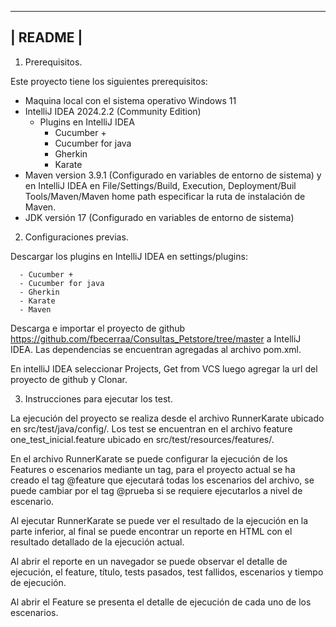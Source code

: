 ---------------------------------------------------------------
|                            README                           |
---------------------------------------------------------------

1. Prerequisitos.

Este proyecto tiene los siguientes prerequisitos:

 - Maquina local con el sistema operativo Windows 11
 - IntelliJ IDEA 2024.2.2 (Community Edition)
    - Plugins en IntelliJ IDEA
      - Cucumber +
      - Cucumber for java
      - Gherkin
      - Karate    
- Maven version 3.9.1 (Configurado en variables de entorno de sistema) y en IntelliJ IDEA en File/Settings/Build, Execution, Deployment/Buil Tools/Maven/Maven home path  especificar la ruta de instalación de Maven.
- JDK versión 17 (Configurado en variables de entorno de sistema)

2. Configuraciones previas.

Descargar los plugins en IntelliJ IDEA en settings/plugins:

      - Cucumber +
      - Cucumber for java
      - Gherkin
      - Karate
      - Maven

Descarga e importar el proyecto de github  https://github.com/fbecerraa/Consultas_Petstore/tree/master a IntelliJ IDEA.
Las dependencias se encuentran agregadas al archivo pom.xml.

En intelliJ IDEA seleccionar Projects, Get from VCS luego agregar la url del proyecto de github y Clonar.

3. Instrucciones para ejecutar los test.

La ejecución del proyecto se realiza desde el archivo RunnerKarate ubicado en src/test/java/config/. Los test se encuentran en el archivo feature one_test_inicial.feature ubicado en src/test/resources/features/.

En el archivo RunnerKarate se puede configurar la ejecución de los Features o escenarios mediante un tag, para el proyecto actual se ha creado el tag @feature que ejecutará todas los escenarios del archivo, se puede cambiar por el tag @prueba si se requiere ejecutarlos a nivel de escenario.

Al ejecutar RunnerKarate se puede ver el resultado de la ejecución en la parte inferior, al final se puede encontrar un reporte en HTML con el resultado detallado de la ejecución actual.

Al abrir el reporte en un navegador se puede observar el detalle de ejecución, el feature, título, tests pasados, test fallidos, escenarios y tiempo de ejecución.

Al abrir el Feature se presenta el detalle de ejecución de cada uno de los escenarios.
